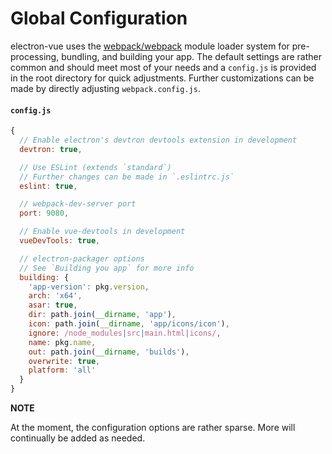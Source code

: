 # Global Configuration

electron-vue uses the [webpack/webpack](https://github.com/webpack/webpack) module loader system for pre-processing, bundling, and building your app. The default settings are rather common and should meet most of your needs and a `config.js` is provided in the root directory for quick adjustments. Further customizations can be made by directly adjusting `webpack.config.js`.

#### ``config.js``
```js
{
  // Enable electron's devtron devtools extension in development
  devtron: true,

  // Use ESLint (extends `standard`)
  // Further changes can be made in `.eslintrc.js`
  eslint: true,

  // webpack-dev-server port
  port: 9080,

  // Enable vue-devtools in development
  vueDevTools: true,

  // electron-packager options
  // See `Building you app` for more info
  building: {
    'app-version': pkg.version,
    arch: 'x64',
    asar: true,
    dir: path.join(__dirname, 'app'),
    icon: path.join(__dirname, 'app/icons/icon'),
    ignore: /node_modules|src|main.html|icons/,
    name: pkg.name,
    out: path.join(__dirname, 'builds'),
    overwrite: true,
    platform: 'all'
  }
}
```
**NOTE**

At the moment, the configuration options are rather sparse. More will continually be added as needed.
